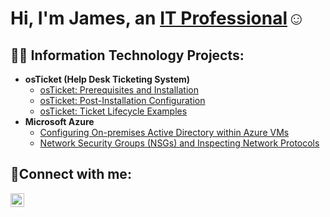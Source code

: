 
<h1>Hi, I'm James, an <a href="https://linkedin.com/in/Josh">IT Professional</a>☺</h1>

<h2>👨‍💻 Information Technology Projects:</h2>

- <b>osTicket (Help Desk Ticketing System)</b>
  - [osTicket: Prerequisites and Installation](https://github.com/jhweatherholtz/osticket-prereqs)
  - [osTicket: Post-Installation Configuration](https://github.com/jhweatherholtz/post-install-config)
  - [osTicket: Ticket Lifecycle Examples](https://github.com/jhweatherholtz/ticket-lifecycle)
- <b>Microsoft Azure</b>
  - [Configuring On-premises Active Directory within Azure VMs](https://github.com/jhweatherholtz/configure-ad)
  - [Network Security Groups (NSGs) and Inspecting Network Protocols](https://github.com/jhweatherholtz/azure-network-protocols)

<h2>🤳Connect with me:</h2>

[<img align="left" alt="Josh | LinkedIn" width="22px" src="https://cdn.jsdelivr.net/npm/simple-icons@v3/icons/linkedin.svg" />][linkedin]



[linkedin]: https://linkedin.com/in/Josh
